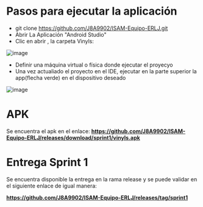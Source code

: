 # Pasos para ejecutar la aplicación
- git clone https://github.com/J8A9902/ISAM-Equipo-ERLJ.git
- Abrir La Aplicación "Android Studio"
- Clic en abrir <Path del repositorio clonado>, la carpeta Vinyls:
  
 ![image](https://user-images.githubusercontent.com/98363516/200151012-95bcc5c6-c058-40a0-a35a-5e14675d6f3e.png)
  
 - Definir una máquina virtual o física donde ejecutar el proyecyo
 - Una vez actualiado el proyecto en el IDE, ejecutar en la parte superior la app(flecha verde) en el dispositivo deseado
 
  ![image](https://user-images.githubusercontent.com/98363516/200151031-bb5f65f5-a402-49a6-bc92-a65c8cd75b07.png)


# APK
Se encuentra el apk en el enlace: **https://github.com/J8A9902/ISAM-Equipo-ERLJ/releases/download/sprint1/vinyls.apk**
  
# Entrega Sprint 1
Se encuentra disponible la entrega en la rama release y se puede validar en el siguiente enlace de igual manera: 

  **https://github.com/J8A9902/ISAM-Equipo-ERLJ/releases/tag/sprint1**
  
